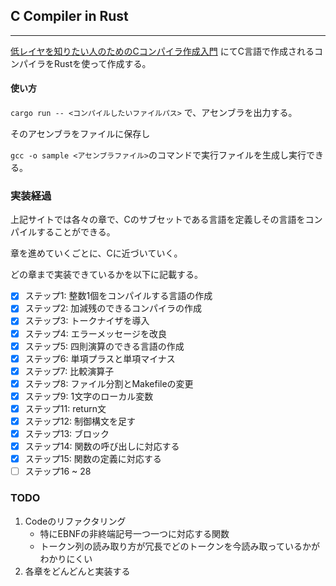## C Compiler in Rust
---
[低レイヤを知りたい人のためのCコンパイラ作成入門](https://www.sigbus.info/compilerbook#])
にてC言語で作成されるコンパイラをRustを使って作成する。

#### 使い方
`cargo run -- <コンパイルしたいファイルパス>`
で、アセンブラを出力する。


そのアセンブラをファイルに保存し

`gcc -o sample <アセンブラファイル>`のコマンドで実行ファイルを生成し実行できる。

### 実装経過
上記サイトでは各々の章で、Cのサブセットである言語を定義しその言語をコンパイルすることができる。

章を進めていくごとに、Cに近づいていく。

どの章まで実装できているかを以下に記載する。
- [x] ステップ1: 整数1個をコンパイルする言語の作成
- [x] ステップ2: 加減残のできるコンパイラの作成
- [x] ステップ3: トークナイザを導入
- [x] ステップ4: エラーメッセージを改良
- [x] ステップ5: 四則演算のできる言語の作成
- [x] ステップ6: 単項プラスと単項マイナス
- [x] ステップ7: 比較演算子
- [x] ステップ8: ファイル分割とMakefileの変更
- [x] ステップ9: 1文字のローカル変数
- [x] ステップ11: return文
- [x] ステップ12: 制御構文を足す
- [x] ステップ13: ブロック
- [x] ステップ14: 関数の呼び出しに対応する
- [x] ステップ15: 関数の定義に対応する
- [ ] ステップ16 ~ 28

### TODO
1. Codeのリファクタリング
    - 特にEBNFの非終端記号一つ一つに対応する関数
    - トークン列の読み取り方が冗長でどのトークンを今読み取っているかがわかりにくい
2. 各章をどんどんと実装する
